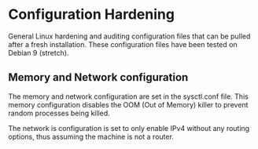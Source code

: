 # Configuration Hardening
General Linux hardening and auditing configuration files that can be pulled after a fresh installation. These configuration files have been tested on Debian 9 (stretch).

## Memory and Network configuration
The memory and network configuration are set in the sysctl.conf file. This memory configuration disables the OOM (Out of Memory) killer to prevent random processes being killed.

The network is configuration is set to only enable IPv4 without any routing options, thus assuming the machine is not a router.
